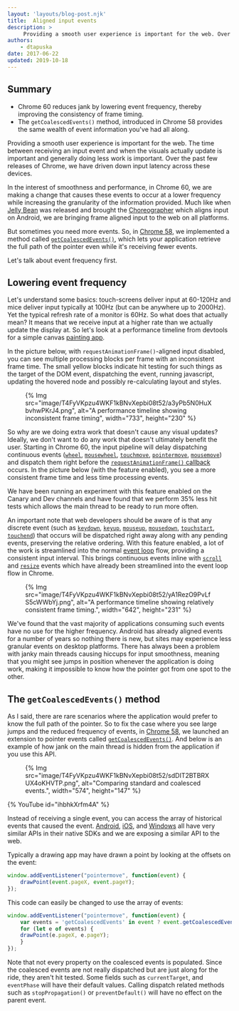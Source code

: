 ```yaml
---
layout: 'layouts/blog-post.njk'
title:  Aligned input events
description: >
     Providing a smooth user experience is important for the web. Over the past few releases of Chrome we have driven down input latency across these devices.
authors:
    - dtapuska
date: 2017-06-22
updated: 2019-10-18
---
```


## Summary

+  Chrome 60 reduces jank by lowering event frequency, thereby improving the
   consistency of frame timing.
+  The `getCoalescedEvents()` method, introduced in Chrome 58 provides the same
   wealth of event information you've had all along.

Providing a smooth user experience is important for the web. The time between
receiving an input event and when the visuals actually update is important and
generally doing less work is important. Over the past few releases of Chrome, we
have driven down input latency across these devices.

In the interest of smoothness and performance, in Chrome 60, we are making a
change that causes these events to occur at a lower frequency while increasing
the granularity of the information provided. Much like when [Jelly
Bean](https://developer.android.com/about/versions/jelly-bean.html) was released
and brought the
[Choreographer](https://developer.android.com/reference/android/view/Choreographer.html)
which aligns input on Android, we are bringing frame aligned input to the web
on all platforms.

But sometimes you need more events. So, in
[Chrome 58](https://www.chromestatus.com/feature/5853451217010688), we implemented
a method called
[`getCoalescedEvents()`](https://w3c.github.io/pointerevents/extension.html), which
lets your application retrieve the full path of the pointer even while it's
receiving fewer events.

Let's talk about event frequency first.

## Lowering event frequency

Let's understand some basics: touch-screens deliver input at 60-120Hz and mice
deliver input typically at 100Hz (but can be anywhere up to 2000Hz). Yet the
typical refresh rate of a monitor is 60Hz. So what does that actually mean? It
means that we receive input at a higher rate than we actually update the display
at. So let's look at a performance timeline from devtools for a simple canvas
[painting app](https://rbyers.github.io/paint.html).

In the picture below, with `requestAnimationFrame()`-aligned input disabled, you
can see multiple processing blocks per frame with an inconsistent frame time.
The small  yellow blocks indicate hit testing for such things as the target of
the DOM event, dispatching the event, running javascript, updating the hovered
node and possibly re-calculating layout and styles.

<figure>
  {% Img src="image/T4FyVKpzu4WKF1kBNvXepbi08t52/a3yPb5N0HuXbvhwPKrJ4.png", alt="A performance timeline showing inconsistent frame timing", width="733", height="230" %}
</figure>

So why are we doing extra work that doesn't cause any visual updates? Ideally, we
don't want to do any work that doesn't ultimately benefit the user. Starting in
Chrome 60, the input pipeline will delay dispatching continuous events
([`wheel`](https://developer.mozilla.org/docs/Web/Events/wheel),
[`mousewheel`](https://developer.mozilla.org/docs/Web/Events/mousewheel),
[`touchmove`](https://developer.mozilla.org/docs/Web/Events/touchmove),
[`pointermove`](https://developer.mozilla.org/docs/Web/Events/pointermove),
[`mousemove`](https://developer.mozilla.org/docs/Web/Events/mousemove)) and
dispatch them right before the
[`requestAnimationFrame()` callback](https://developer.mozilla.org/docs/Web/API/window/requestAnimationFrame)
occurs. In the picture below (with the feature enabled), you see a more
consistent frame time and less time processing events.

We have been running an experiment with this feature enabled on the Canary and
Dev channels and have found that we perform 35% less hit tests which allows the
main thread to be ready to run more often.

An important note that web developers should be aware of is that any discrete
event (such as [`keydown`](https://developer.mozilla.org/docs/Web/Events/keydown),
[`keyup`](https://developer.mozilla.org/docs/Web/Events/keyup),
[`mouseup`](https://developer.mozilla.org/docs/Web/Events/mouseup),
[`mousedown`](https://developer.mozilla.org/docs/Web/Events/mousedown),
[`touchstart`](https://developer.mozilla.org/docs/Web/Events/touchstart),
[`touchend`](https://developer.mozilla.org/docs/Web/Events/touchend)) that
occurs will be dispatched right away along with any pending events, preserving
the relative ordering. With this feature enabled, a lot of the work is
streamlined into the normal [event loop](https://github.com/atotic/event-loop)
flow, providing a consistent input interval. This brings continuous events
inline with [`scroll`](https://developer.mozilla.org/docs/Web/Events/scroll)
and [`resize`](https://developer.mozilla.org/docs/Web/Events/resize) events
which have already been streamlined into the event loop flow in Chrome.

<figure>
 {% Img src="image/T4FyVKpzu4WKF1kBNvXepbi08t52/yA1RezO9PvLfS5cWWbYj.png", alt="A performance timeline showing relatively consistent frame timing.", width="642", height="231" %}
</figure>

We've found that the vast majority of applications consuming such events have no
use for the higher frequency. Android has already aligned events for a number of
years so nothing there is new, but sites may experience less granular events on
desktop platforms. There has always been a problem with janky main threads
causing hiccups for input smoothness, meaning that you might see jumps in
position whenever the application is doing work, making it impossible to know
how the pointer got from one spot to the other.

## The `getCoalescedEvents()` method

As I said, there are rare scenarios where the application would prefer to know
the full path of the pointer. So to fix the case where you see large jumps and
the reduced frequency of events, in [Chrome 58](https://www.chromestatus.com/feature/5853451217010688),
we launched an extension to pointer events called
[`getCoalescedEvents()`](https://w3c.github.io/pointerevents/extension.html). And
below is an example of how jank on the main thread is hidden from the
application if you use this API.

<figure>
  {% Img src="image/T4FyVKpzu4WKF1kBNvXepbi08t52/sdDIT2BTBRXUX4oKHVTP.png", alt="Comparing standard and coalesced events.", width="574", height="147" %}
</figure>

{% YouTube id="ihbhkXrfm4A" %}

Instead of receiving a single event, you can access the array of historical
events that caused the event. [Android](
https://developer.android.com/reference/android/view/MotionEvent.html#getHistoricalX(int,%20int)),
[iOS](https://developer.apple.com/reference/uikit/uievent/1613808-coalescedtouchesfortouch),
and [Windows](https://msdn.microsoft.com/library/windows/desktop/hh454886(v=vs.85).aspx)
all have very similar APIs in their native SDKs and we are exposing a similar
API to the web.

Typically a drawing app may have drawn a point by looking at the offsets on the
event:


```js
window.addEventListener("pointermove", function(event) {
    drawPoint(event.pageX, event.pageY);
});
```

This code can easily be changed to use the array of events:

```js
window.addEventListener("pointermove", function(event) {
    var events = 'getCoalescedEvents' in event ? event.getCoalescedEvents() : [event];
    for (let e of events) {
    drawPoint(e.pageX, e.pageY);
    }
});
```

Note that not every property on the coalesced events is populated. Since the
coalesced events are not really dispatched but are just along for the ride, they
aren't hit tested. Some fields such as `currentTarget`, and `eventPhase` will have
their default values. Calling dispatch related methods such as `stopPropagation()`
or `preventDefault()` will have no effect on the parent event.

